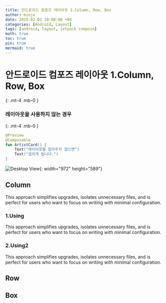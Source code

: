 ```yaml
---
title: 안드로이드 컴포즈 레이아웃 1.Column, Row, Box
author: minjo
date: 2025-02-01 10:00:00 +08
categories: [Android, Layout]
tags: [android, layout, jetpack compose]
math: true
toc: true
pin: true
mermaid: true
---
```


# 안드로이드 컴포즈 레이아웃 1.Column, Row, Box

{: .mt-4 .mb-0 }

### 레이아웃을 사용하지 않는 경우

{: .mt-4 .mb-0 }

```kotlin
@Preview
@Composable
fun ArtistCard() {
    Text("레이아웃을 잡아주지 않으면")
    Text("겹치게 됩니다.")
}
```

![Desktop View](/assets/img/for_post/image.png){: width="972" height="589"}

## Column

This approach simplifies upgrades, isolates unnecessary files, and is perfect for users who want to focus on writing with minimal configuration.

### 1.Using

This approach simplifies upgrades, isolates unnecessary files, and is perfect for users who want to focus on writing with minimal configuration.

### 2.Using2

This approach simplifies upgrades, isolates unnecessary files, and is perfect for users who want to focus on writing with minimal configuration.

## Row

## Box
